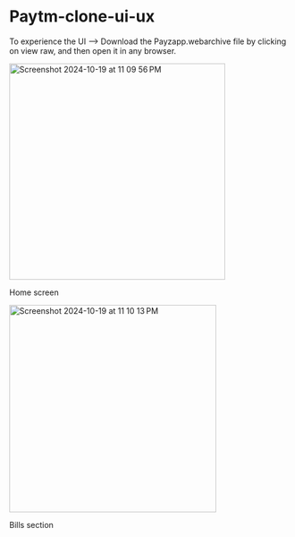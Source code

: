 # Paytm-clone-ui-ux
To experience the UI --> Download the Payzapp.webarchive file by clicking on view raw, and then open it in any browser.


<img width="386" alt="Screenshot 2024-10-19 at 11 09 56 PM" src="https://github.com/user-attachments/assets/4c30c879-27a2-4f39-89cc-079aa83328d5">

Home screen

<img width="370" alt="Screenshot 2024-10-19 at 11 10 13 PM" src="https://github.com/user-attachments/assets/543a32c7-5e30-4b2b-b7ae-75b276f3db73">


Bills section
